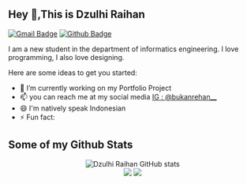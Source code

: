 ## Hey 👋,This is Dzulhi Raihan
[![Gmail Badge](https://img.shields.io/badge/-dzulhiraihan@gmail.com-c14438?style=flat&logo=Gmail&logoColor=white&link=mailto:dzulhiraihan@gmail.com)](mailto:dzulhiraihan@gmail.com) [![Github Badge](https://img.shields.io/badge/-DzulhiRaihan-grey?style=flat&logo=github&logoColor=white&link=https://github.com/DzulhiRaihan)](https://github.com/DzulhiRaihan) <p align='left'>I am a new student in the department of informatics engineering. I love programming, I also love designing.</p>
Here are some ideas to get you started:

- 🔭 I’m currently working on my Portfolio Project
- 📫 you can reach me at my social media  [IG : @bukanrehan__](https://www.instagram.com/bukanrehan__)
- 😄 I'm natively speak Indonesian
- ⚡ Fun fact: 

## Some of my Github Stats

<p align="center">
  <img src="https://github-readme-stats.vercel.app/api?username=dzulhiraihan&show_icons=true&include_all_commits=true&theme=monokai" alt="Dzulhi Raihan GitHub stats" /><br />
  <img src="https://github-readme-streak-stats.herokuapp.com/?user=dzulhiraihan&theme=monokai"/>
  <img src="https://github-readme-stats.vercel.app/api/top-langs/?username=dzulhiraihan&layout=compact&theme=monokai&langs_count=12"/><br />
</p>